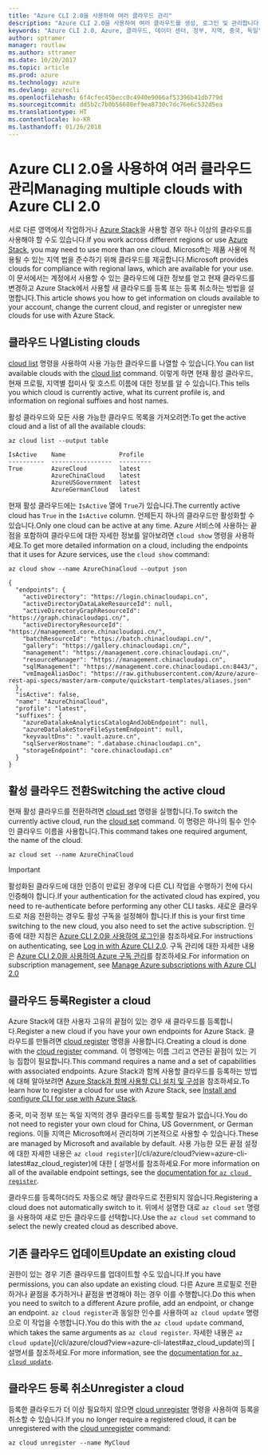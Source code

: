 ```yaml
---
title: "Azure CLI 2.0을 사용하여 여러 클라우드 관리"
description: "Azure CLI 2.0을 사용하여 여러 클라우드를 생성, 로그인 및 관리합니다."
keywords: "Azure CLI 2.0, Azure, 클라우드, 데이터 센터, 정부, 지역, 중국, 독일"
author: sptramer
manager: routlaw
ms.author: sttramer
ms.date: 10/20/2017
ms.topic: article
ms.prod: azure
ms.technology: azure
ms.devlang: azurecli
ms.openlocfilehash: 6f4cfec45becc0c4940e9066af53396b41db779d
ms.sourcegitcommit: dd5b2c7b0b56608ef9ea8730c7dc76e6c532d5ea
ms.translationtype: HT
ms.contentlocale: ko-KR
ms.lasthandoff: 01/26/2018
---
```

# <a name="managing-multiple-clouds-with-azure-cli-20"></a><span data-ttu-id="834d9-104">Azure CLI 2.0을 사용하여 여러 클라우드 관리</span><span class="sxs-lookup"><span data-stu-id="834d9-104">Managing multiple clouds with Azure CLI 2.0</span></span>

<span data-ttu-id="834d9-105">서로 다른 영역에서 작업하거나 [Azure Stack](https://docs.microsoft.com/azure/azure-stack/user/)을 사용할 경우 하나 이상의 클라우드를 사용해야 할 수도 있습니다.</span><span class="sxs-lookup"><span data-stu-id="834d9-105">If you work across different regions or use [Azure Stack](https://docs.microsoft.com/azure/azure-stack/user/), you may need to use more than one cloud.</span></span> <span data-ttu-id="834d9-106">Microsoft는 제품 사용에 적용될 수 있는 지역 법을 준수하기 위해 클라우드를 제공합니다.</span><span class="sxs-lookup"><span data-stu-id="834d9-106">Microsoft provides clouds for compliance with regional laws, which are available for your use.</span></span> <span data-ttu-id="834d9-107">이 문서에서는 계정에서 사용할 수 있는 클라우드에 대한 정보를 얻고 현재 클라우드를 변경하고 Azure Stack에서 사용할 새 클라우드를 등록 또는 등록 취소하는 방법을 설명합니다.</span><span class="sxs-lookup"><span data-stu-id="834d9-107">This article shows you how to get information on clouds available to your account, change the current cloud, and register or unregister new clouds for use with Azure Stack.</span></span>

## <a name="listing-clouds"></a><span data-ttu-id="834d9-108">클라우드 나열</span><span class="sxs-lookup"><span data-stu-id="834d9-108">Listing clouds</span></span>

<span data-ttu-id="834d9-109">[cloud list](/cli/azure/cloud#list) 명령을 사용하여 사용 가능한 클라우드를 나열할 수 있습니다.</span><span class="sxs-lookup"><span data-stu-id="834d9-109">You can list available clouds with the [cloud list](/cli/azure/cloud#list) command.</span></span> <span data-ttu-id="834d9-110">이렇게 하면 현재 활성 클라우드, 현재 프로필, 지역별 접미사 및 호스트 이름에 대한 정보를 알 수 있습니다.</span><span class="sxs-lookup"><span data-stu-id="834d9-110">This tells you which cloud is currently active, what its current profile is, and information on regional suffixes and host names.</span></span>

<span data-ttu-id="834d9-111">활성 클라우드와 모든 사용 가능한 클라우드 목록을 가져오려면:</span><span class="sxs-lookup"><span data-stu-id="834d9-111">To get the active cloud and a list of all the available clouds:</span></span>

```azurecli
az cloud list --output table
```

```output
IsActive    Name               Profile
----------  -----------------  ---------
True        AzureCloud         latest
            AzureChinaCloud    latest
            AzureUSGovernment  latest
            AzureGermanCloud   latest
```

<span data-ttu-id="834d9-112">현재 활성 클라우드에는 `IsActive` 열에 `True`가 있습니다.</span><span class="sxs-lookup"><span data-stu-id="834d9-112">The currently active cloud has `True` in the `IsActive` column.</span></span> <span data-ttu-id="834d9-113">언제든지 하나의 클라우드만 활성화할 수 있습니다.</span><span class="sxs-lookup"><span data-stu-id="834d9-113">Only one cloud can be active at any time.</span></span> <span data-ttu-id="834d9-114">Azure 서비스에 사용하는 끝점을 포함하여 클라우드에 대한 자세한 정보를 알아보려면 `cloud show` 명령을 사용하세요.</span><span class="sxs-lookup"><span data-stu-id="834d9-114">To get more detailed information on a cloud, including the endpoints that it uses for Azure services, use the `cloud show` command:</span></span>

```azurecli
az cloud show --name AzureChinaCloud --output json
```

```output
{
  "endpoints": {
    "activeDirectory": "https://login.chinacloudapi.cn",
    "activeDirectoryDataLakeResourceId": null,
    "activeDirectoryGraphResourceId": "https://graph.chinacloudapi.cn/",
    "activeDirectoryResourceId": "https://management.core.chinacloudapi.cn/",
    "batchResourceId": "https://batch.chinacloudapi.cn/",
    "gallery": "https://gallery.chinacloudapi.cn/",
    "management": "https://management.core.chinacloudapi.cn/",
    "resourceManager": "https://management.chinacloudapi.cn",
    "sqlManagement": "https://management.core.chinacloudapi.cn:8443/",
    "vmImageAliasDoc": "https://raw.githubusercontent.com/Azure/azure-rest-api-specs/master/arm-compute/quickstart-templates/aliases.json"
  },
  "isActive": false,
  "name": "AzureChinaCloud",
  "profile": "latest",
  "suffixes": {
    "azureDatalakeAnalyticsCatalogAndJobEndpoint": null,
    "azureDatalakeStoreFileSystemEndpoint": null,
    "keyvaultDns": ".vault.azure.cn",
    "sqlServerHostname": ".database.chinacloudapi.cn",
    "storageEndpoint": "core.chinacloudapi.cn"
  }
}
```

## <a name="switching-the-active-cloud"></a><span data-ttu-id="834d9-115">활성 클라우드 전환</span><span class="sxs-lookup"><span data-stu-id="834d9-115">Switching the active cloud</span></span>

<span data-ttu-id="834d9-116">현재 활성 클라우드를 전환하려면 [cloud set](/cli/azure/cloud#set) 명령을 실행합니다.</span><span class="sxs-lookup"><span data-stu-id="834d9-116">To switch the currently active cloud, run the [cloud set](/cli/azure/cloud#set) command.</span></span> <span data-ttu-id="834d9-117">이 명령은 하나의 필수 인수인 클라우드 이름을 사용합니다.</span><span class="sxs-lookup"><span data-stu-id="834d9-117">This command takes one required argument, the name of the cloud.</span></span>

```azurecli
az cloud set --name AzureChinaCloud
```

> [!IMPORTANT]
> <span data-ttu-id="834d9-118">활성화된 클라우드에 대한 인증이 만료된 경우에 다른 CLI 작업을 수행하기 전에 다시 인증해야 합니다.</span><span class="sxs-lookup"><span data-stu-id="834d9-118">If your authentication for the activated cloud has expired, you need to re-authenticate before performing any other CLI tasks.</span></span> <span data-ttu-id="834d9-119">새로운 클라우드로 처음 전환하는 경우도 활성 구독을 설정해야 합니다.</span><span class="sxs-lookup"><span data-stu-id="834d9-119">If this is your first time switching to the new cloud, you also need to set the active subscription.</span></span>
> <span data-ttu-id="834d9-120">인증에 대한 지침은 [Azure CLI 2.0을 사용하여 로그인](authenticate-azure-cli.md)을 참조하세요.</span><span class="sxs-lookup"><span data-stu-id="834d9-120">For instructions on authenticating, see [Log in with Azure CLI 2.0](authenticate-azure-cli.md).</span></span> <span data-ttu-id="834d9-121">구독 관리에 대한 자세한 내용은 [Azure CLI 2.0을 사용하여 Azure 구독 관리](manage-azure-subscriptions-azure-cli.md)를 참조하세요.</span><span class="sxs-lookup"><span data-stu-id="834d9-121">For information on subscription management, see [Manage Azure subscriptions with Azure CLI 2.0](manage-azure-subscriptions-azure-cli.md)</span></span>

## <a name="register-a-cloud"></a><span data-ttu-id="834d9-122">클라우드 등록</span><span class="sxs-lookup"><span data-stu-id="834d9-122">Register a cloud</span></span>

<span data-ttu-id="834d9-123">Azure Stack에 대한 사용자 고유의 끝점이 있는 경우 새 클라우드를 등록합니다.</span><span class="sxs-lookup"><span data-stu-id="834d9-123">Register a new cloud if you have your own endpoints for Azure Stack.</span></span> <span data-ttu-id="834d9-124">클라우드를 만들려면 [cloud register](/cli/azure/cloud#register) 명령을 사용합니다.</span><span class="sxs-lookup"><span data-stu-id="834d9-124">Creating a cloud is done with the [cloud register](/cli/azure/cloud#register) command.</span></span> <span data-ttu-id="834d9-125">이 명령에는 이름 그리고 연관된 끝점이 있는 기능 집합이 필요합니다.</span><span class="sxs-lookup"><span data-stu-id="834d9-125">This command requires a name and a set of capabilities with associated endpoints.</span></span> <span data-ttu-id="834d9-126">Azure Stack과 함께 사용할 클라우드를 등록하는 방법에 대해 알아보려면 [Azure Stack과 함께 사용할 CLI 설치 및 구성](/azure/azure-stack/user/azure-stack-connect-cli#connect-to-azure-stack)을 참조하세요.</span><span class="sxs-lookup"><span data-stu-id="834d9-126">To learn how to register a cloud for use with Azure Stack, see [Install and configure CLI for use with Azure Stack](/azure/azure-stack/user/azure-stack-connect-cli#connect-to-azure-stack).</span></span>

<span data-ttu-id="834d9-127">중국, 미국 정부 또는 독일 지역의 경우 클라우드를 등록할 필요가 없습니다.</span><span class="sxs-lookup"><span data-stu-id="834d9-127">You do not need to register your own cloud for China, US Government, or German regions.</span></span> <span data-ttu-id="834d9-128">이들 지역은 Microsoft에서 관리하며 기본적으로 사용할 수 있습니다.</span><span class="sxs-lookup"><span data-stu-id="834d9-128">These are managed by Microsoft and available by default.</span></span>  <span data-ttu-id="834d9-129">사용 가능한 모든 끝점 설정에 대한 자세한 내용은 `az cloud register`](/cli/azure/cloud?view=azure-cli-latest#az_cloud_register)에 대한 [ 설명서를 참조하세요.</span><span class="sxs-lookup"><span data-stu-id="834d9-129">For more information on all of the available endpoint settings, see the [documentation for `az cloud register`](/cli/azure/cloud?view=azure-cli-latest#az_cloud_register).</span></span>

<span data-ttu-id="834d9-130">클라우드를 등록하더라도 자동으로 해당 클라우드로 전환되지 않습니다.</span><span class="sxs-lookup"><span data-stu-id="834d9-130">Registering a cloud does not automatically switch to it.</span></span> <span data-ttu-id="834d9-131">위에서 설명한 대로 `az cloud set` 명령을 사용하여 새로 만든 클라우드를 선택합니다.</span><span class="sxs-lookup"><span data-stu-id="834d9-131">Use the `az cloud set` command to select the newly created cloud as described above.</span></span>

## <a name="update-an-existing-cloud"></a><span data-ttu-id="834d9-132">기존 클라우드 업데이트</span><span class="sxs-lookup"><span data-stu-id="834d9-132">Update an existing cloud</span></span>

<span data-ttu-id="834d9-133">권한이 있는 경우 기존 클라우드를 업데이트할 수도 있습니다.</span><span class="sxs-lookup"><span data-stu-id="834d9-133">If you have permissions, you can also update an existing cloud.</span></span> <span data-ttu-id="834d9-134">다른 Azure 프로필로 전환하거나 끝점을 추가하거나 끝점을 변경해야 하는 경우 이를 수행합니다.</span><span class="sxs-lookup"><span data-stu-id="834d9-134">Do this when you need to switch to a different Azure profile, add an endpoint, or change an endpoint.</span></span>
<span data-ttu-id="834d9-135">`az cloud register`과 동일한 인수를 사용하여 `az cloud update` 명령으로 이 작업을 수행합니다.</span><span class="sxs-lookup"><span data-stu-id="834d9-135">You do this with the `az cloud update` command, which takes the same arguments as `az cloud register`.</span></span> <span data-ttu-id="834d9-136">자세한 내용은 `az cloud update`](/cli/azure/cloud?view=azure-cli-latest#az_cloud_update)의 [ 설명서를 참조하세요.</span><span class="sxs-lookup"><span data-stu-id="834d9-136">For more information, see the [documentation for `az cloud update`](/cli/azure/cloud?view=azure-cli-latest#az_cloud_update).</span></span>

## <a name="unregister-a-cloud"></a><span data-ttu-id="834d9-137">클라우드 등록 취소</span><span class="sxs-lookup"><span data-stu-id="834d9-137">Unregister a cloud</span></span>

<span data-ttu-id="834d9-138">등록한 클라우드가 더 이상 필요하지 않으면 [cloud unregister](/cli/azure/cloud#unregister) 명령을 사용하여 등록을 취소할 수 있습니다.</span><span class="sxs-lookup"><span data-stu-id="834d9-138">If you no longer require a registered cloud, it can be unregistered with the [cloud unregister](/cli/azure/cloud#unregister) command:</span></span>

```azurecli
az cloud unregister --name MyCloud
```
